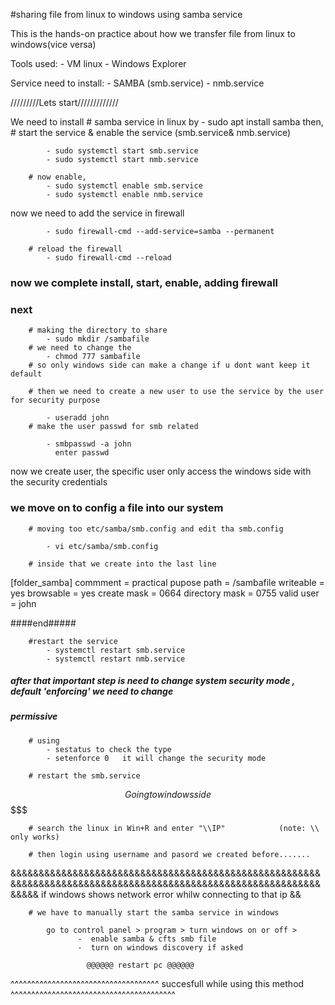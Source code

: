 #sharing file from linux to windows using samba service

This is the hands-on practice about how we transfer file from linux to windows(vice versa) 

Tools used:
    - VM linux
    - Windows Explorer

Service need to install:
    - SAMBA (smb.service)
    - nmb.service

/////////Lets start/////////////

We need to install 
        # samba service in linux by
            - sudo apt install samba
then,
        # start the service & enable the service (smb.service& nmb.service)

            - sudo systemctl start smb.service
            - sudo systemctl start nmb.service
       
        # now enable,
            - sudo systemctl enable smb.service
            - sudo systemctl enable nmb.service

$$$$ now we need to add the service in firewall $$$$

            - sudo firewall-cmd --add-service=samba --permanent

        # reload the firewall 
            - sudo firewall-cmd --reload
### now we complete install, start, enable, adding firewall ###

### next ###

        # making the directory to share 
            - sudo mkdir /sambafile
        # we need to change the 
            - chmod 777 sambafile
        # so only windows side can make a change if u dont want keep it default

        # then we need to create a new user to use the service by the user for security purpose

            - useradd john
        # make the user passwd for smb related 

            - smbpasswd -a john
              enter passwd

$$$$ now we create user, the specific user only access the windows side with the security credentials

### we move on to config a file into our system ###         

        # moving too etc/samba/smb.config and edit tha smb.config

            - vi etc/samba/smb.config

        # inside that we create into the last line 


[folder_samba]
        commment = practical pupose
        path = /sambafile
        writeable = yes
        browsable = yes
        create mask = 0664
        directory mask = 0755
        valid user = john

####end#####

        #restart the service 
            - systemctl restart smb.service
            - systemctl restart nmb.service

##### after that important step is need to change system security mode , default 'enforcing' we need to change 
##### permissive 

        # using 
            - sestatus to check the type 
            - setenforce 0   it will change the security mode

        # restart the smb.service 


$$$$$$$$$$$$$$$$$$ Going to windows side $$$$$$$$$$$$$$$$$$$$$$$$$

        # search the linux in Win+R and enter "\\IP"            (note: \\ only works)

        # then login using username and pasord we created before.......


&&&&&&&&&&&&&&&&&&&&&&&&&&&&&&&&&&&&&&&&&&&&&&&&&&&&&&&&&&&&&&&&&&&&&&&&&&&&&&&&&&&&&&&&&&&&&&&&&&&&&&&&&&&&&&&&&&& 
if windows shows network error whilw connecting to that ip &&

        # we have to manually start the samba service in windows 

            go to control panel > program > turn windows on or off > 
                   -  enable samba & cfts smb file
                   -  turn on windows discovery if asked

                     @@@@@@ restart pc @@@@@@

^^^^^^^^^^^^^^^^^^^^^^^^^^^^^^^^^^^^ succesfull while using this method ^^^^^^^^^^^^^^^^^^^^^^^^^^^^^^^^^^^^^^^^



















